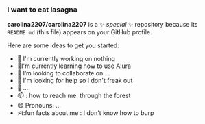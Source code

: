 ### I want to eat lasagna


**carolina2207/carolina2207** is a ✨ _special_ ✨ repository because its `README.md` (this file) appears on your GitHub profile.

Here are some ideas to get you started:

- 🔭 I'm currently working on nothing
- 🌱I'm currently learning how to use Alura
- 👯 I’m looking to collaborate on ...
- 🤔 I'm looking for help so I don't freak out
- 💬  ...
- 📫 : how to reach me: through the forest
- 😄 Pronouns: ...
- ⚡t:fun facts about me : I don't know how to burp

